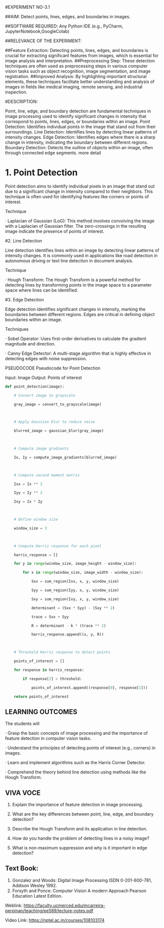   #EXPERIMENT NO-3.1


##AIM: Detect points, lines, edges, and boundaries in images.

##SOFTWARE REQUIRED: Any Python IDE (e.g., PyCharm, JupyterNotebook,GoogleColab)

##RELEVANCE OF THE EXPERIMENT:

##Feature Extraction: Detecting points, lines, edges, and boundaries is crucial for extracting significant features from images, which is essential for image analysis and interpretation.
##Preprocessing Step: These detection techniques are often used as preprocessing steps in various computer vision tasks such as object recognition, image segmentation, and image registration.
##Improved Analysis: By highlighting important structural elements, these techniques facilitate better understanding and analysis of images in fields like medical imaging, remote sensing, and industrial inspection.
 

#DESCRIPTION:

Point, line, edge, and boundary detection are fundamental techniques in image processing used to identify significant changes in intensity that correspond to points, lines, edges, or boundaries within an image. Point Detection: Identifies individual points in the image that stand out from their surroundings. Line Detection: Identifies lines by detecting linear patterns of intensity changes. Edge Detection: Identifies edges where there is a sharp change in intensity, indicating the boundary between different regions. Boundary Detection: Detects the outline of objects within an image, often through connected edge segments. more detail

# 1. Point Detection
Point detection aims to identify individual pixels in an image that stand out due to a significant change in intensity compared to their neighbors. This technique is often used for identifying features like corners or points of interest.

Technique

·        Laplacian of Gaussian (LoG): This method involves convolving the image with a Laplacian of Gaussian filter. The zero-crossings in the resulting image indicate the presence of points of interest.

#2. Line Detection

Line detection identifies lines within an image by detecting linear patterns of intensity changes. It is commonly used in applications like road detection in autonomous driving or text line detection in document analysis.

Technique

·        Hough Transform: The Hough Transform is a powerful method for detecting lines by transforming points in the image space to a parameter space where lines can be identified.

#3. Edge Detection

Edge detection identifies significant changes in intensity, marking the boundaries between different regions. Edges are critical in defining object boundaries within an image.

Techniques

·        Sobel Operator: Uses first-order derivatives to calculate the gradient magnitude and direction.

·        Canny Edge Detector: A multi-stage algorithm that is highly effective in detecting edges with noise suppression.

PSEUDOCODE
Pseudocode for Point Detection

Input: Image
Output: Points of interest
```python
def point_detection(image):

    # Convert image to grayscale

    gray_image = convert_to_grayscale(image)

   

    # Apply Gaussian blur to reduce noise

    blurred_image = gaussian_blur(gray_image)

   

    # Compute image gradients

    Ix, Iy = compute_image_gradients(blurred_image)

   

    # Compute second moment matrix

    Ixx = Ix ** 2

    Iyy = Iy ** 2

    Ixy = Ix * Iy

   

    # Define window size

    window_size = 3

   

    # Compute Harris response for each pixel

    harris_response = []

    for y in range(window_size, image_height - window_size):

        for x in range(window_size, image_width - window_size):

            Sxx = sum_region(Ixx, x, y, window_size)

            Syy = sum_region(Iyy, x, y, window_size)

            Sxy = sum_region(Ixy, x, y, window_size)

            determinant = (Sxx * Syy) - (Sxy ** 2)

            trace = Sxx + Syy

            R = determinant - k * (trace ** 2)

            harris_response.append((x, y, R))

   

    # Threshold Harris response to detect points

    points_of_interest = []

    for response in harris_response:

        if response[2] > threshold:

            points_of_interest.append((response[0], response[1]))

    return points_of_interest
```
## LEARNING OUTCOMES

The students will

·        Grasp the basic concepts of image processing and the importance of feature detection in computer vision tasks.

·        Understand the principles of detecting points of interest (e.g., corners) in images.

·        Learn and implement algorithms such as the Harris Corner Detector.

·        Comprehend the theory behind line detection using methods like the Hough Transform.

 

## VIVA VOCE
1.  Explain the importance of feature detection in image processing.

2.  What are the key differences between point, line, edge, and boundary detection?

3.  Describe the Hough Transform and its application in line detection.

4.  How do you handle the problem of detecting lines in a noisy image?

5.  What is non-maximum suppression and why is it important in edge detection?

 

## Text Book: 
1. Gonzalez and Woods: Digital Image Processing ISDN 0-201-600-781, Addison Wesley 1992.
2.  Forsyth and Ponce: Computer Vision A modern Approach Pearson Education Latest Edition.

Weblink:  https://faculty.ucmerced.edu/mcarreira-perpinan/teaching/ee589/lecture-notes.pdf

Video Link:  https://nptel.ac.in/courses/108103174


